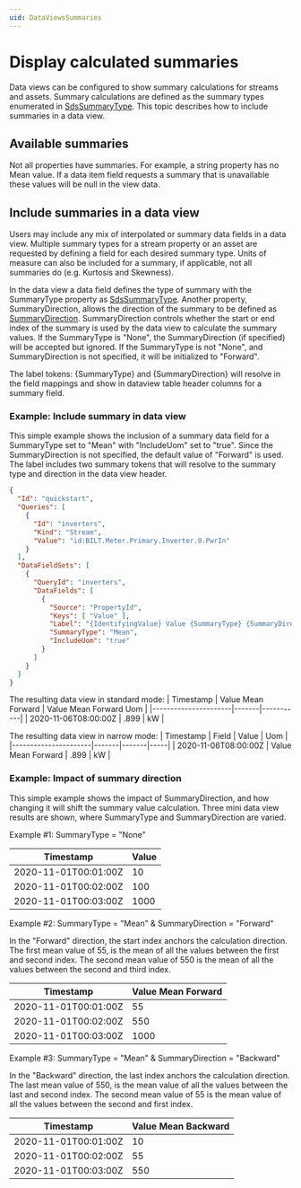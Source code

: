 ```yaml
---
uid: DataViewsSummaries
---
```


# Display calculated summaries

Data views can be configured to show summary calculations for streams and assets.  Summary calculations are defined as the summary types enumerated in [SdsSummaryType](xref:sdsReadingDataApi#get-summaries). This topic describes how to include summaries in a data view. 

## Available summaries
Not all properties have summaries. For example, a string property has no Mean value. If a data item field requests a summary that is unavailable these values will be null in the view data.  

## Include summaries in a data view
Users may include any mix of interpolated or summary data fields in a data view. Multiple summary types for a stream property or an asset are requested by defining a field for each desired summary type. Units of measure can also be included for a summary, if applicable, not all summaries do (e.g. Kurtosis and Skewness).

In the data view a data field defines the type of summary with the SummaryType property as [SdsSummaryType](xref:sdsReadingDataApi#get-summaries). Another property, SummaryDirection, allows the direction of the summary to be defined as [SummaryDirection](xref:ResolvedDataView#summarydirection-enumeration). SummaryDirection controls whether the start or end index of the summary is used by the data view to calculate the summary values.
If the SummaryType is "None", the SummaryDirection (if specified) will be accepted but ignored. If the SummaryType is not "None", and SummaryDirection is not specified, it will be initialized to "Forward". 

The label tokens: \{SummaryType\} and \{SummaryDirection\} will resolve in the field mappings and show in dataview table header columns for a summary field.

### Example: Include summary in data view
This simple example shows the inclusion of a summary data field for a SummaryType set to "Mean" with "IncludeUom" set to "true". Since the SummaryDirection is not specified, the default value of "Forward" is used. The label includes two summary tokens that will resolve to the summary type and direction in the data view header.
```json
{
  "Id": "quickstart",
  "Queries": [
    { 
      "Id": "inverters",
      "Kind": "Stream",
      "Value": "id:BILT.Meter.Primary.Inverter.0.PwrIn"
    }
  ],
  "DataFieldSets": [
    {
      "QueryId": "inverters",
      "DataFields": [
        {
          "Source": "PropertyId",
          "Keys": [ "Value" ],
          "Label": "{IdentifyingValue} Value {SummaryType} {SummaryDirection}",
          "SummaryType": "Mean",
          "IncludeUom": "true"
        }
      ]
    }
  ]
}
```
The resulting data view in standard mode:
| Timestamp            | Value Mean Forward | Value Mean Forward Uom |
|----------------------|-------|-----------|
| 2020-11-06T08:00:00Z | .899  | kW        |

The resulting data view in narrow mode:
| Timestamp            | Field | Value | Uom |
|----------------------|-------|-------|-----|
| 2020-11-06T08:00:00Z |  Value Mean Forward | .899  | kW  |

### Example: Impact of summary direction

This simple example shows the impact of SummaryDirection, and how changing it will shift the summary value calculation. Three mini data view results are shown, where SummaryType and SummaryDirection are varied.

Example #1: SummaryType = "None"

| Timestamp            | Value | 
|----------------------|-------|
|2020-11-01T00:01:00Z  | 10    | 
|2020-11-01T00:02:00Z | 100  | 
|2020-11-01T00:03:00Z | 1000  |

Example #2: SummaryType = "Mean" & SummaryDirection = "Forward"

In the "Forward" direction, the start index anchors the calculation direction. The first mean value of 55, is the mean of all the values between the first and second index. The second mean value of 550 is the mean of all the values between the second and third index.

| Timestamp            | Value Mean Forward |
|----------------------|-------|
|2020-11-01T00:01:00Z  | 55    | 
|2020-11-01T00:02:00Z | 550  | 
|2020-11-01T00:03:00Z | 1000  |

Example #3: SummaryType = "Mean" & SummaryDirection = "Backward"

In the "Backward" direction, the last index anchors the calculation direction. The last mean value of 550, is the mean value of all the values between the last and second index. The second mean value of 55 is the mean value of all the values between the second and first index. 

| Timestamp            | Value Mean Backward |
|----------------------|-------|
|2020-11-01T00:01:00Z  | 10    | 
|2020-11-01T00:02:00Z | 55  | 
|2020-11-01T00:03:00Z | 550